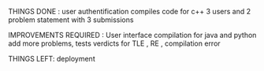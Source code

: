 THINGS DONE :
  user authentification
  compiles code for c++
  3 users and 2 problem statement with 3 submissions
  
IMPROVEMENTS REQUIRED :
  User interface 
  compilation for java and python 
  add more problems, tests
  verdicts for TLE , RE , compilation error 
  
  
 THINGS LEFT:
  deployment 
  
  
  
